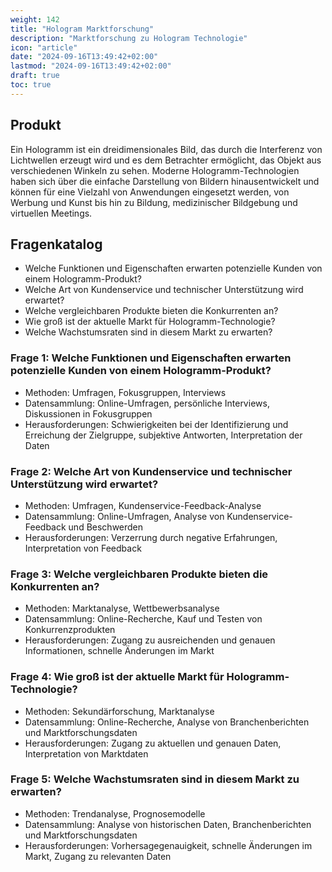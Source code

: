 ```yaml
---
weight: 142
title: "Hologram Marktforschung"
description: "Marktforschung zu Hologram Technologie"
icon: "article"
date: "2024-09-16T13:49:42+02:00"
lastmod: "2024-09-16T13:49:42+02:00"
draft: true
toc: true
---
```


## Produkt

Ein Hologramm ist ein dreidimensionales Bild, das durch die Interferenz von
Lichtwellen erzeugt wird und es dem Betrachter ermöglicht, das Objekt aus
verschiedenen Winkeln zu sehen. Moderne Hologramm-Technologien haben sich über
die einfache Darstellung von Bildern hinausentwickelt und können für eine
Vielzahl von Anwendungen eingesetzt werden, von Werbung und Kunst bis hin zu
Bildung, medizinischer Bildgebung und virtuellen Meetings.

## Fragenkatalog

- Welche Funktionen und Eigenschaften erwarten potenzielle Kunden von einem Hologramm-Produkt?
- Welche Art von Kundenservice und technischer Unterstützung wird erwartet?
- Welche vergleichbaren Produkte bieten die Konkurrenten an?
- Wie groß ist der aktuelle Markt für Hologramm-Technologie?
- Welche Wachstumsraten sind in diesem Markt zu erwarten?

### Frage 1: Welche Funktionen und Eigenschaften erwarten potenzielle Kunden von einem Hologramm-Produkt?

- Methoden: Umfragen, Fokusgruppen, Interviews
- Datensammlung: Online-Umfragen, persönliche Interviews, Diskussionen in Fokusgruppen
- Herausforderungen: Schwierigkeiten bei der Identifizierung und Erreichung der Zielgruppe, subjektive Antworten, Interpretation der Daten

### Frage 2: Welche Art von Kundenservice und technischer Unterstützung wird erwartet?

- Methoden: Umfragen, Kundenservice-Feedback-Analyse
- Datensammlung: Online-Umfragen, Analyse von Kundenservice-Feedback und Beschwerden
- Herausforderungen: Verzerrung durch negative Erfahrungen, Interpretation von Feedback

### Frage 3: Welche vergleichbaren Produkte bieten die Konkurrenten an?

- Methoden: Marktanalyse, Wettbewerbsanalyse
- Datensammlung: Online-Recherche, Kauf und Testen von Konkurrenzprodukten
- Herausforderungen: Zugang zu ausreichenden und genauen Informationen, schnelle Änderungen im Markt

### Frage 4: Wie groß ist der aktuelle Markt für Hologramm-Technologie?

- Methoden: Sekundärforschung, Marktanalyse
- Datensammlung: Online-Recherche, Analyse von Branchenberichten und Marktforschungsdaten
- Herausforderungen: Zugang zu aktuellen und genauen Daten, Interpretation von Marktdaten

### Frage 5: Welche Wachstumsraten sind in diesem Markt zu erwarten?

- Methoden: Trendanalyse, Prognosemodelle
- Datensammlung: Analyse von historischen Daten, Branchenberichten und Marktforschungsdaten
- Herausforderungen: Vorhersagegenauigkeit, schnelle Änderungen im Markt, Zugang zu relevanten Daten
